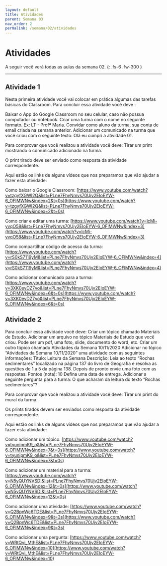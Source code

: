 ```yaml
---
layout: default
title: Atividades
parent: Semana 03
nav_order: 2
permalink: /semana/02/atividades
---
```


# Atividades

A seguir você verá todas as aulas da semana 02.
{: .fs-6 .fw-300 }

---


## Atividade 1

Nesta primeira atividade você vai colocar em prática algumas das tarefas básicas do Classroom. 
Para concluir essa atividade você deve :

Baixar o App do Google Classroom no seu celular, caso não possua computador ou notebook.
Criar uma turma com o nome no seguinte formato. Ex: LT - Profª Maria. 
Convidar como aluno da turma, sua conta de email criada na semana anterior.
Adicionar um comunicado na turma que você criou com o seguinte texto: Olá eu cumpri a atividade 01.

Para comprovar que você realizou a atividade você deve:
Tirar um print mostrando o comunicado adicionado na turma.

O print tirado deve ser enviado como resposta da atividade correspondente.  

Aqui estão os links de alguns vídeos que nos preparamos que vão ajudar a fazer esta atividade:

Como baixar o Google Classroom: [https://www.youtube.com/watch?v=tzgyfXGWl2Q&list=PLne7FhyNmvs70Ujv2EIoEYW-6_OFlMWNw&index=2&t=0s](https://www.youtube.com/watch?v=tzgyfXGWl2Q&list=PLne7FhyNmvs70Ujv2EIoEYW-6_OFlMWNw&index=2&t=0s)

Como criar e editar uma turma:
[https://www.youtube.com/watch?v=lcMi-yvqO58&list=PLne7FhyNmvs70Ujv2EIoEYW-6_OFlMWNw&index=3](https://www.youtube.com/watch?v=lcMi-yvqO58&list=PLne7FhyNmvs70Ujv2EIoEYW-6_OFlMWNw&index=3)

Como compartilhar código de acesso da turma: 
[https://www.youtube.com/watch?v=rS0kS7119yM&list=PLne7FhyNmvs70Ujv2EIoEYW-6_OFlMWNw&index=4](https://www.youtube.com/watch?v=rS0kS7119yM&list=PLne7FhyNmvs70Ujv2EIoEYW-6_OFlMWNw&index=4)

Como adicionar comunicado para a turma:
[https://www.youtube.com/watch?v=3XK0evDZ7vo&list=PLne7FhyNmvs70Ujv2EIoEYW-6_OFlMWNw&index=6&t=0s](https://www.youtube.com/watch?v=3XK0evDZ7vo&list=PLne7FhyNmvs70Ujv2EIoEYW-6_OFlMWNw&index=6&t=0s)


## Atividade 2

Para concluir essa atividade você deve:
Criar um tópico chamado Materiais de Estudo.
Adicionar um arquivo no tópico Materiais de Estudo que você criou. Pode ser um pdf, uma foto, slide, documento do word, etc.
Criar um outro tópico chamado Atividades da Semana 10/11/2020
Adicionar no tópico “Atividades da Semana 10/11/2020” uma atividade com as seguintes informações:
Título: Leitura da Semana
Descrição: Leia ao texto “Rochas sedimentares” localizado na página 137 do livro de Geografia e resolva as questões de 1 a 5 da página 138. Depois de pronto envie uma foto com as respostas.
Pontos (nota): 10
Defina uma data de entrega.
Adicionar a seguinte pergunta para a turma: O que acharam da leitura do texto “Rochas sedimentares”? 

Para comprovar que você realizou a atividade você deve:
Tirar um print do mural da turma.

Os prints tirados devem ser enviados como resposta da atividade correspondente.  

Aqui estão os links de alguns vídeos que nos preparamos que vão ajudar a fazer esta atividade:

Como adicionar um tópico:
[https://www.youtube.com/watch?v=tyunipmK9_o&list=PLne7FhyNmvs70Ujv2EIoEYW-6_OFlMWNw&index=7&t=0s](https://www.youtube.com/watch?v=tyunipmK9_o&list=PLne7FhyNmvs70Ujv2EIoEYW-6_OFlMWNw&index=7&t=0s)

Como adicionar um material para a turma:
[https://www.youtube.com/watch?v=N5yQUYNVSDI&list=PLne7FhyNmvs70Ujv2EIoEYW-6_OFlMWNw&index=12&t=0s](https://www.youtube.com/watch?v=N5yQUYNVSDI&list=PLne7FhyNmvs70Ujv2EIoEYW-6_OFlMWNw&index=12&t=0s)

Como adicionar uma atividade:
[https://www.youtube.com/watch?v=Q2BpnWc6TDE&list=PLne7FhyNmvs70Ujv2EIoEYW-6_OFlMWNw&index=9&t=3s](https://www.youtube.com/watch?v=Q2BpnWc6TDE&list=PLne7FhyNmvs70Ujv2EIoEYW-6_OFlMWNw&index=9&t=3s)

Como adicionar uma pergunta:
[https://www.youtube.com/watch?v=WRtQvi_MthE&list=PLne7FhyNmvs70Ujv2EIoEYW-6_OFlMWNw&index=10](https://www.youtube.com/watch?v=WRtQvi_MthE&list=PLne7FhyNmvs70Ujv2EIoEYW-6_OFlMWNw&index=10)

